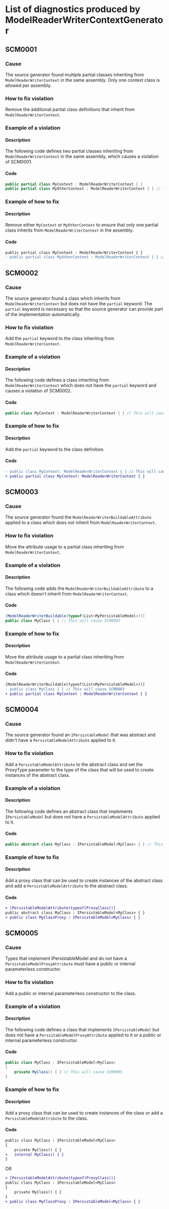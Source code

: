 # List of diagnostics produced by ModelReaderWriterContextGenerator

## SCM0001

### Cause

The source generator found multiple partial classes inheriting from `ModelReaderWriterContext` in the same assembly.
Only one context class is allowed per assembly.

### How to fix violation

Remove the additional partial class definitions that inherit from `ModelReaderWriterContext`.

### Example of a violation

#### Description

The following code defines two partial classes inheriting from `ModelReaderWriterContext` in the same assembly, which causes a violation of SCM0001.

#### Code

```c#
public partial class MyContext : ModelReaderWriterContext { }
public partial class MyOtherContext : ModelReaderWriterContext { } // This will cause SCM0001
```

### Example of how to fix

#### Description

Remove either `MyContext` or `MyOtherContext` to ensure that only one partial class inherits from `ModelReaderWriterContext` in the assembly.

#### Code

```diff
public partial class MyContext : ModelReaderWriterContext { }
- public partial class MyOtherContext : ModelReaderWriterContext { } // This will cause SCM0001
```

## SCM0002

### Cause

The source generator found a class which inherits from `ModelReaderWriterContext` but does not have the `partial` keyword.  The `partial` keyword is necessary so that the source generator can provide part of the implementation automatically.

### How to fix violation

Add the `partial` keyword to the class inheriting from `ModelReaderWriterContext`.

### Example of a violation

#### Description

The following code defines a class inheriting from `ModelReaderWriterContext` which does not have the `partial` keyword and causes a violation of SCM0002.

#### Code

```c#
public class MyContext : ModelReaderWriterContext { } // This will cause SCM0002
```

### Example of how to fix

#### Description

Add the `partial` keyword to the class definition.

#### Code

```diff
- public class MyContext: ModelReaderWriterContext { } // This will cause SCM0002
+ public partial class MyContext: ModelReaderWriterContext { }
```

## SCM0003

### Cause

The source generator found the `ModelReaderWriterBuildableAttribute` applied to a class which does not inherit from `ModelReaderWriterContext`.

### How to fix violation

Move the attribute usage to a partial class inheriting from `ModelReaderWriterContext`.

### Example of a violation

#### Description

The following code adds the `ModelReaderWriterBuildableAttribute` to a class which doesn't inherit from `ModelReaderWriterContext`.

#### Code

```c#
[ModelReaderWriterBuildable(typeof(List<MyPersistableModel>))]
public class MyClass { } // This will cause SCM0003
```

### Example of how to fix

#### Description

Move the attribute usage to a partial class inheriting from `ModelReaderWriterContext`.

#### Code

```diff
[ModelReaderWriterBuildable(typeof(List<MyPersistableModel>))]
- public class MyClass { } // This will cause SCM0003
+ public partial class MyContext : ModelReaderWriterContext { }
```

## SCM0004

### Cause

The source generator found an `IPersistableModel` that was abstract and didn't have a `PersistableModelAttribute` applied to it.

### How to fix violation

Add a `PersistableModelAttribute` to the abstract class and set the ProxyType parameter to the type of the class that will be used to create instances of the abstract class.

### Example of a violation

#### Description

The following code defines an abstract class that implements `IPersistableModel` but does not have a `PersistableModelAttribute` applied to it.

#### Code

```c#
public abstract class MyClass : IPersistableModel<MyClass> { } // This will cause SCM0004
```

### Example of how to fix

#### Description

Add a proxy class that can be used to create instances of the abstract class and add a `PersistableModelAttribute` to the abstract class.

#### Code

```diff
+ [PersistableModelAttribute(typeof(ProxyClass))]
public abstract class MyClass : IPersistableModel<MyClass> { }
+ public class MyClassProxy : IPersistableModel<MyClass> { }
```

## SCM0005

### Cause

Types that implement IPersistableModel and do not have a `PersistableModelProxyAttribute` must have a public or internal parameterless constructor.

### How to fix violation

Add a public or internal parameterless constructor to the class.

### Example of a violation

#### Description

The following code defines a class that implements `IPersistableModel` but does not have a `PersistableModelProxyAttribute` applied to it
or a public or internal parameterless constructor.

#### Code

```c#
public class MyClass : IPersistableModel<MyClass>
{
    private MyClass() { } // This will cause SCM0005
}
```

### Example of how to fix

#### Description

Add a proxy class that can be used to create instances of the class or add a `PersistableModelAttribute` to the class.

#### Code

```diff
public class MyClass : IPersistableModel<MyClass>
{
    private MyClass() { }
+   internal MyClass() { }
}
```

OR

```diff
+ [PersistableModelAttribute(typeof(ProxyClass))]
public class MyClass : IPersistableModel<MyClass>
{
    private MyClass() { }
}
+ public class MyClassProxy : IPersistableModel<MyClass> { }
```
